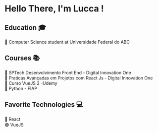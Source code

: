 # Hello There, I'm Lucca ! 

## Education 🎓
 
📓 Computer Science student at Universidade Federal do ABC

## Courses 📚

📕  SPTech Desenvolvimento Front End - Digital Innovation One <br/>
📘  Praticas Avançadas em Projetos com React Js - Digital Innovation One <br/>
📗  Curso VueJS 2 -Udemy <br/>
📙  Python - FIAP <br/>

## Favorite Technologies 💻
🔵 React <br/>
🟢 VueJS <br/>
